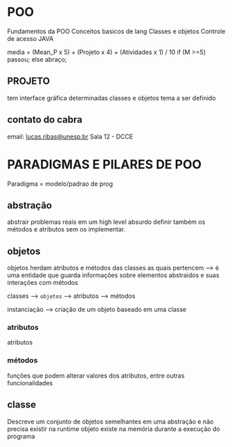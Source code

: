 # POO
Fundamentos da POO
Conceitos basicos de lang
Classes e objetos
Controle de acesso
JAVA

media = (Mean_P x 5) + (Projeto x 4) + (Atividades x 1) / 10
if (M >=5)
    passou;
else
    abraço;

## PROJETO
tem interface gráfica
determinadas classes e objetos 
tema a ser definido

## contato do cabra 
email: lucas.ribas@unesp.br
Sala 12 - DCCE

# PARADIGMAS E PILARES DE POO
Paradigma = modelo/padrao de prog

## abstração 
abstrair problemas reais em um high level absurdo
definir também os métodos e atributos sem os implementar.

## objetos
objetos herdam atributos e métodos das classes as quais pertencem
--> é uma entidade que guarda informações sobre elementos abstraidos e suas interações com métodos

classes --> `objetos` --> atributos 
                      --> métodos
        
instanciação --> criação de um objeto baseado em uma classe

### atributos
atributos 

### métodos 
funções que podem alterar valores dos atributos, entre outras funcionalidades

## classe 
Descreve um conjunto de objetos semelhantes em uma abstração e não precisa existir na runtime
objeto existe na memória durante a execução do programa

